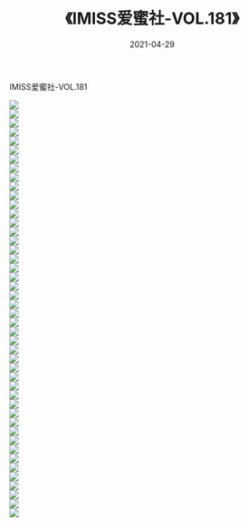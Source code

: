 ﻿---
layout: post
title:  《IMISS爱蜜社-VOL.181》
date:   2021-04-29
img: http://img.660000.xyz/Sharelink/网络美图/2021/IMISS爱蜜社-VOL.181/000.jpg
categories: [美女, 清纯, 唯美]
---

IMISS爱蜜社-VOL.181

  ![](http://img.660000.xyz/Sharelink/网络美图/2021/IMISS爱蜜社-VOL.181/001.jpg) <br> ![](http://img.660000.xyz/Sharelink/网络美图/2021/IMISS爱蜜社-VOL.181/002.jpg) <br> ![](http://img.660000.xyz/Sharelink/网络美图/2021/IMISS爱蜜社-VOL.181/003.jpg) <br> ![](http://img.660000.xyz/Sharelink/网络美图/2021/IMISS爱蜜社-VOL.181/004.jpg) <br> ![](http://img.660000.xyz/Sharelink/网络美图/2021/IMISS爱蜜社-VOL.181/005.jpg) <br> ![](http://img.660000.xyz/Sharelink/网络美图/2021/IMISS爱蜜社-VOL.181/006.jpg) <br> ![](http://img.660000.xyz/Sharelink/网络美图/2021/IMISS爱蜜社-VOL.181/007.jpg) <br> ![](http://img.660000.xyz/Sharelink/网络美图/2021/IMISS爱蜜社-VOL.181/008.jpg) <br> ![](http://img.660000.xyz/Sharelink/网络美图/2021/IMISS爱蜜社-VOL.181/009.jpg) <br> ![](http://img.660000.xyz/Sharelink/网络美图/2021/IMISS爱蜜社-VOL.181/010.jpg) <br> ![](http://img.660000.xyz/Sharelink/网络美图/2021/IMISS爱蜜社-VOL.181/011.jpg) <br> ![](http://img.660000.xyz/Sharelink/网络美图/2021/IMISS爱蜜社-VOL.181/012.jpg) <br> ![](http://img.660000.xyz/Sharelink/网络美图/2021/IMISS爱蜜社-VOL.181/013.jpg) <br> ![](http://img.660000.xyz/Sharelink/网络美图/2021/IMISS爱蜜社-VOL.181/014.jpg) <br> ![](http://img.660000.xyz/Sharelink/网络美图/2021/IMISS爱蜜社-VOL.181/015.jpg) <br> ![](http://img.660000.xyz/Sharelink/网络美图/2021/IMISS爱蜜社-VOL.181/016.jpg) <br> ![](http://img.660000.xyz/Sharelink/网络美图/2021/IMISS爱蜜社-VOL.181/017.jpg) <br> ![](http://img.660000.xyz/Sharelink/网络美图/2021/IMISS爱蜜社-VOL.181/018.jpg) <br> ![](http://img.660000.xyz/Sharelink/网络美图/2021/IMISS爱蜜社-VOL.181/019.jpg) <br> ![](http://img.660000.xyz/Sharelink/网络美图/2021/IMISS爱蜜社-VOL.181/020.jpg) <br> ![](http://img.660000.xyz/Sharelink/网络美图/2021/IMISS爱蜜社-VOL.181/021.jpg) <br> ![](http://img.660000.xyz/Sharelink/网络美图/2021/IMISS爱蜜社-VOL.181/022.jpg) <br> ![](http://img.660000.xyz/Sharelink/网络美图/2021/IMISS爱蜜社-VOL.181/023.jpg) <br> ![](http://img.660000.xyz/Sharelink/网络美图/2021/IMISS爱蜜社-VOL.181/024.jpg) <br> ![](http://img.660000.xyz/Sharelink/网络美图/2021/IMISS爱蜜社-VOL.181/025.jpg) <br> ![](http://img.660000.xyz/Sharelink/网络美图/2021/IMISS爱蜜社-VOL.181/026.jpg) <br> ![](http://img.660000.xyz/Sharelink/网络美图/2021/IMISS爱蜜社-VOL.181/027.jpg) <br> ![](http://img.660000.xyz/Sharelink/网络美图/2021/IMISS爱蜜社-VOL.181/028.jpg) <br> ![](http://img.660000.xyz/Sharelink/网络美图/2021/IMISS爱蜜社-VOL.181/029.jpg) <br> ![](http://img.660000.xyz/Sharelink/网络美图/2021/IMISS爱蜜社-VOL.181/030.jpg) <br> ![](http://img.660000.xyz/Sharelink/网络美图/2021/IMISS爱蜜社-VOL.181/031.jpg) <br> ![](http://img.660000.xyz/Sharelink/网络美图/2021/IMISS爱蜜社-VOL.181/032.jpg) <br> ![](http://img.660000.xyz/Sharelink/网络美图/2021/IMISS爱蜜社-VOL.181/033.jpg) <br> ![](http://img.660000.xyz/Sharelink/网络美图/2021/IMISS爱蜜社-VOL.181/034.jpg) <br> ![](http://img.660000.xyz/Sharelink/网络美图/2021/IMISS爱蜜社-VOL.181/035.jpg) <br> ![](http://img.660000.xyz/Sharelink/网络美图/2021/IMISS爱蜜社-VOL.181/036.jpg) <br> ![](http://img.660000.xyz/Sharelink/网络美图/2021/IMISS爱蜜社-VOL.181/037.jpg) <br> ![](http://img.660000.xyz/Sharelink/网络美图/2021/IMISS爱蜜社-VOL.181/038.jpg) <br> ![](http://img.660000.xyz/Sharelink/网络美图/2021/IMISS爱蜜社-VOL.181/039.jpg) <br> ![](http://img.660000.xyz/Sharelink/网络美图/2021/IMISS爱蜜社-VOL.181/040.jpg) <br> ![](http://img.660000.xyz/Sharelink/网络美图/2021/IMISS爱蜜社-VOL.181/041.jpg) <br> ![](http://img.660000.xyz/Sharelink/网络美图/2021/IMISS爱蜜社-VOL.181/042.jpg) <br> ![](http://img.660000.xyz/Sharelink/网络美图/2021/IMISS爱蜜社-VOL.181/043.jpg) <br> ![](http://img.660000.xyz/Sharelink/网络美图/2021/IMISS爱蜜社-VOL.181/044.jpg) <br> ![](http://img.660000.xyz/Sharelink/网络美图/2021/IMISS爱蜜社-VOL.181/045.jpg) <br> ![](http://img.660000.xyz/Sharelink/网络美图/2021/IMISS爱蜜社-VOL.181/046.jpg) <br>